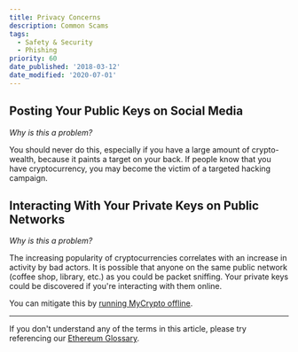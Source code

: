```yaml
---
title: Privacy Concerns
description: Common Scams
tags:
  - Safety & Security
  - Phishing
priority: 60
date_published: '2018-03-12'
date_modified: '2020-07-01'
---
```


## Posting Your Public Keys on Social Media

*Why is this a problem?*

You should never do this, especially if you have a large amount of crypto-wealth, because it paints a target on your back. If people know that you have cryptocurrency, you may become the victim of a targeted hacking campaign.

## Interacting With Your Private Keys on Public Networks

*Why is this a problem?*

The increasing popularity of cryptocurrencies correlates with an increase in activity by bad actors. It is possible that anyone on the same public network (coffee shop, library, etc.) as you could be packet sniffing. Your private keys could be discovered if you're interacting with them online.

You can mitigate this by [running MyCrypto offline](/how-to/offline/how-to-run-mycrypto-offline-and-locally).

---

If you don't understand any of the terms in this article, please try referencing our [Ethereum Glossary](/general-knowledge/ethereum-blockchain/a-glossary-of-common-terms-in-the-ethereum-crypto-space).
